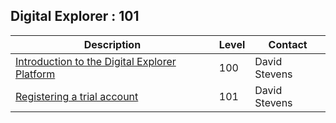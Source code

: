 ## Digital Explorer : 101


|Description|Level|Contact|
|---|---|---|
|[Introduction to the Digital Explorer Platform](DXCDE101.md)|100|David Stevens|
|[Registering a trial account](RegisteringaTrialAccount.md)|101|David Stevens|




